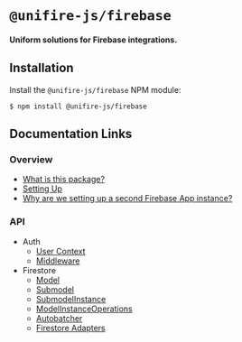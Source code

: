 # `@unifire-js/firebase`

#### <b>Uniform solutions for Firebase integrations.</b>

## Installation

Install the `@unifire-js/firebase` NPM module:

```
$ npm install @unifire-js/firebase
```

## Documentation Links

### Overview

* [What is this package?](/packages/firebase/docs/overview/what-is-this-package.md)
* [Setting Up](/packages/firebase/docs/overview/setting-up.md)
* [Why are we setting up a second Firebase App instance?](/packages/firebase/docs/overview/why-a-second-app.md)

### API

* Auth
    * [User Context](/packages/firebase/docs/api/auth/user-context.md)
    * [Middleware](/packages/firebase/docs/api/auth/middleware.md)
* Firestore
    * [Model](/packages/firebase/docs/api/firestore/model.md)
    * [Submodel](/packages/firebase/docs/api/firestore/submodel.md)
    * [SubmodelInstance](/packages/firebase/docs/api/firestore/submodel-instance.md)
    * [ModelInstanceOperations](/packages/firebase/docs/api/firestore/model-instance-operations.md)
    * [Autobatcher](/packages/firebase/docs/api/firestore/autobatcher.md)
    * [Firestore Adapters](/packages/firebase/docs/api/firestore/firestore-adapters.md)